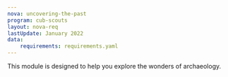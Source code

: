 ```yaml
---
nova: uncovering-the-past
program: cub-scouts
layout: nova-req
lastUpdate: January 2022
data:
    requirements: requirements.yaml
---
```


This module is designed to help you explore the wonders of archaeology.
